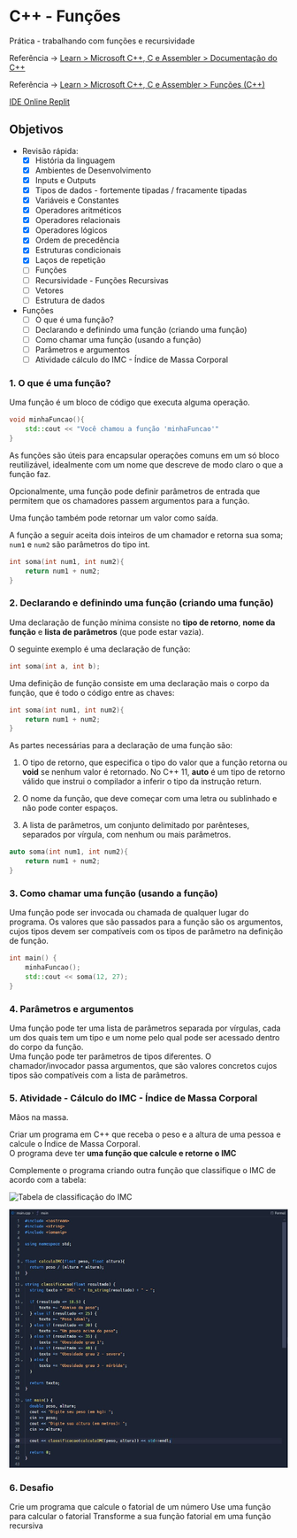 # C++ - Funções

Prática - trabalhando com funções e recursividade  

Referência -> [Learn > Microsoft C++, C e Assembler > Documentação do C++ ](https://learn.microsoft.com/pt-br/cpp/cpp/?view=msvc-170)

Referência -> [Learn > Microsoft C++, C e Assembler > Funções (C++) ](https://learn.microsoft.com/pt-br/cpp/cpp/functions-cpp?view=msvc-170)

[IDE Online Replit](https://replit.com/@danribeiro987/SpiritedDelightfulInfinity#main.cpp)

## Objetivos
- Revisão rápida:
    - [X] História da linguagem
	- [X] Ambientes de Desenvolvimento
	- [X] Inputs e Outputs
	- [X] Tipos de dados - fortemente tipadas / fracamente tipadas
	- [X] Variáveis e Constantes
	- [X] Operadores aritméticos
	- [X] Operadores relacionais
	- [X] Operadores lógicos
	- [X] Ordem de precedência
	- [X] Estruturas condicionais
	- [X] Laços de repetição
    - [ ] Funções
	- [ ] Recursividade - Funções Recursivas
	- [ ] Vetores
	- [ ] Estrutura de dados

- Funções
    - [ ] O que é uma função?
    - [ ] Declarando e definindo uma função (criando uma função)
    - [ ] Como chamar uma função (usando a função)
    - [ ] Parâmetros e argumentos
    - [ ] Atividade cálculo do IMC - Índice de Massa Corporal

### 1. O que é uma função?
Uma função é um bloco de código que executa alguma operação.
```c++
void minhaFuncao(){
    std::cout << "Você chamou a função 'minhaFuncao'"
}
```

As funções são úteis para encapsular operações comuns em um só bloco reutilizável, idealmente com um nome que descreve de modo claro o que a função faz.

Opcionalmente, uma função pode definir parâmetros de entrada que permitem que os chamadores passem argumentos para a função.

Uma função também pode retornar um valor como saída.

A função a seguir aceita dois inteiros de um chamador e retorna sua soma; `num1` e `num2` são parâmetros do tipo int.
```c++
int soma(int num1, int num2){
    return num1 + num2;
}
```

### 2. Declarando e definindo uma função (criando uma função)
Uma declaração de função mínima consiste no **tipo de retorno**, **nome da função** e **lista de parâmetros** (que pode estar vazia).

O seguinte exemplo é uma declaração de função:
```c++
int soma(int a, int b);
```

Uma definição de função consiste em uma declaração mais o corpo da função, que é todo o código entre as chaves:
```c++
int soma(int num1, int num2){
    return num1 + num2;
}
```

As partes necessárias para a declaração de uma função são:

1. O tipo de retorno, que especifica o tipo do valor que a função retorna ou __void__ se nenhum valor é retornado. No C++ 11, **auto** é um tipo de retorno válido que instrui o compilador a inferir o tipo da instrução return.

2. O nome da função, que deve começar com uma letra ou sublinhado e não pode conter espaços.

3. A lista de parâmetros, um conjunto delimitado por parênteses, separados por vírgula, com nenhum ou mais parâmetros.

```c++
auto soma(int num1, int num2){
    return num1 + num2;
}
```

### 3. Como chamar uma função (usando a função)
Uma função pode ser invocada ou chamada de qualquer lugar do programa. Os valores que são passados para a função são os argumentos, cujos tipos devem ser compatíveis com os tipos de parâmetro na definição de função.

```c++
int main() {
    minhaFuncao();
    std::cout << soma(12, 27);
}
```

### 4. Parâmetros e argumentos
Uma função pode ter uma lista de parâmetros separada por vírgulas, cada um dos quais tem um tipo e um nome pelo qual pode ser acessado dentro do corpo da função.  
Uma função pode ter parâmetros de tipos diferentes. O chamador/invocador passa argumentos, que são valores concretos cujos tipos são compatíveis com a lista de parâmetros.

### 5. Atividade - Cálculo do IMC - Índice de Massa Corporal
Mãos na massa.

Criar um programa em C++ que receba o peso e a altura de uma pessoa e calcule o Índice de Massa Corporal.  
O programa deve ter **uma função que calcule e retorne o IMC**  

Complemente o programa criando outra função que classifique o IMC de acordo com a tabela:

![Tabela de classificação do IMC](https://www.drrogermoura.com.br/images/artigos/tabela-imc.png)

![Solução da atividade](./solucao-atividade.jpg)

### 6. Desafio
Crie um programa que calcule o fatorial de um número
Use uma função para calcular o fatorial
Transforme a sua função fatorial em uma função recursiva